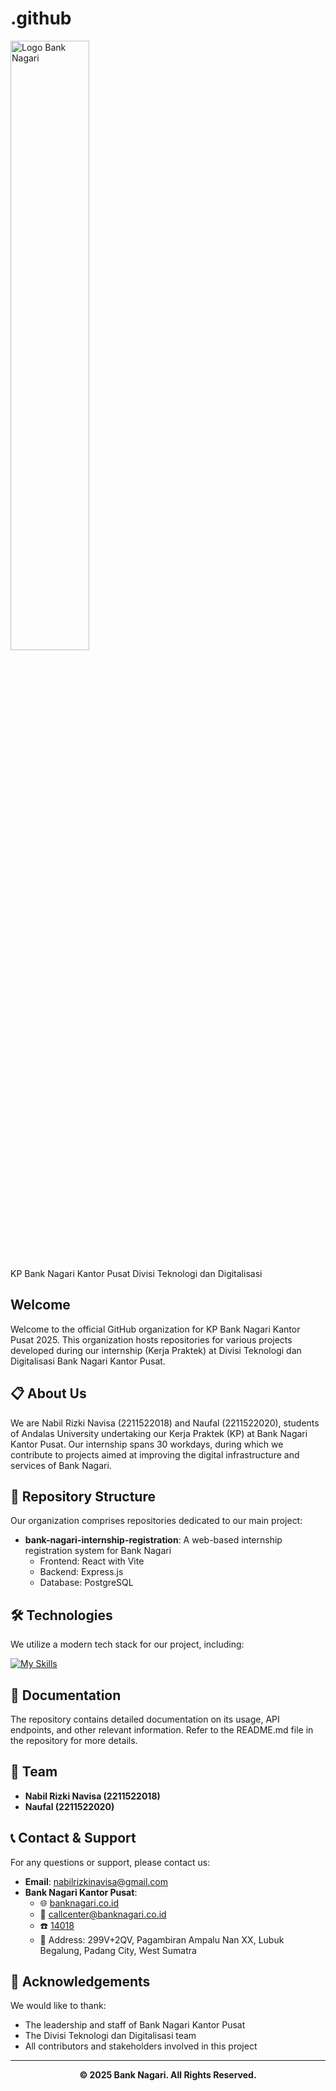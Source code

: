 # .github<div align="center">
  <img src="https://github.com/user-attachments/assets/logo.png" alt="Logo Bank Nagari" style="width: 50%;">
  <p>KP Bank Nagari Kantor Pusat Divisi Teknologi dan Digitalisasi</p>
</div>

## Welcome

Welcome to the official GitHub organization for KP Bank Nagari Kantor Pusat 2025. This organization hosts repositories for various projects developed during our internship (Kerja Praktek) at Divisi Teknologi dan Digitalisasi Bank Nagari Kantor Pusat.

## 📋 About Us

We are Nabil Rizki Navisa (2211522018) and Naufal (2211522020), students of Andalas University undertaking our Kerja Praktek (KP) at Bank Nagari Kantor Pusat. Our internship spans 30 workdays, during which we contribute to projects aimed at improving the digital infrastructure and services of Bank Nagari.

## 📁 Repository Structure

Our organization comprises repositories dedicated to our main project:

- **bank-nagari-internship-registration**: A web-based internship registration system for Bank Nagari
  - Frontend: React with Vite
  - Backend: Express.js
  - Database: PostgreSQL

## 🛠️ Technologies

We utilize a modern tech stack for our project, including:

[![My Skills](https://skillicons.dev/icons?i=js,react,express,nodejs,vite,postgresql,tailwind)](https://skillicons.dev)

## 📄 Documentation

The repository contains detailed documentation on its usage, API endpoints, and other relevant information. Refer to the README.md file in the repository for more details.

## 👥 Team

- **Nabil Rizki Navisa (2211522018)**
- **Naufal (2211522020)**

## 📞 Contact & Support

For any questions or support, please contact us:

- **Email**: [nabilrizkinavisa@gmail.com](mailto:nabilrizkinavisa@gmail.com)
- **Bank Nagari Kantor Pusat**:
  - 🌐 [banknagari.co.id](https://www.banknagari.co.id)
  - 📧 [callcenter@banknagari.co.id](mailto:callcenter@banknagari.co.id)
  - ☎️ [14018](tel:14018)
  - 📍 Address: 299V+2QV, Pagambiran Ampalu Nan XX, Lubuk Begalung, Padang City, West Sumatra

## 🙏 Acknowledgements

We would like to thank:

- The leadership and staff of Bank Nagari Kantor Pusat
- The Divisi Teknologi dan Digitalisasi team
- All contributors and stakeholders involved in this project

---

<div align="center">
<strong>© 2025 Bank Nagari. All Rights Reserved.</strong>
</div>